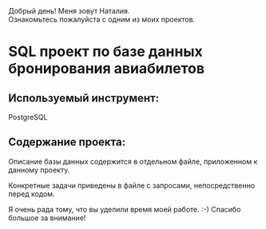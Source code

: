 <!DOCTYPE html>
<body>
                <span class="content__description">Добрый день! Меня зовут Наталия. <br/> Ознакомьтесь пожалуйста с одним из моих проектов.</span>
                </nav>
            </div>
        </div>
        <div class="content__main">
            <h1 class="content__about-header">SQL проект по базе данных бронирования авиабилетов</h1>
            <div class="content__main-item">
                <div class="main-item__description">
                   <h2 class="content__subheader">Используемый инструмент:</h2>
                    <p>PostgreSQL</p>
                </div>
              <h2 class="content__subheader">Содержание проекта:</h2>
                    <p>Описание базы данных содержится в отдельном файле, приложенном к данному проекту.</p>
              </p>Конкретные задачи приведены в файле с запросами, непосредственно перед кодом.</p>
            </div>
            <div class="content__main-item">
                <div class="main-item__description">
                    <p>Я очень рада тому, что вы уделили время моей работе. :-) Спасибо большое за внимание!</p>
                </div>
</body>
</html>

